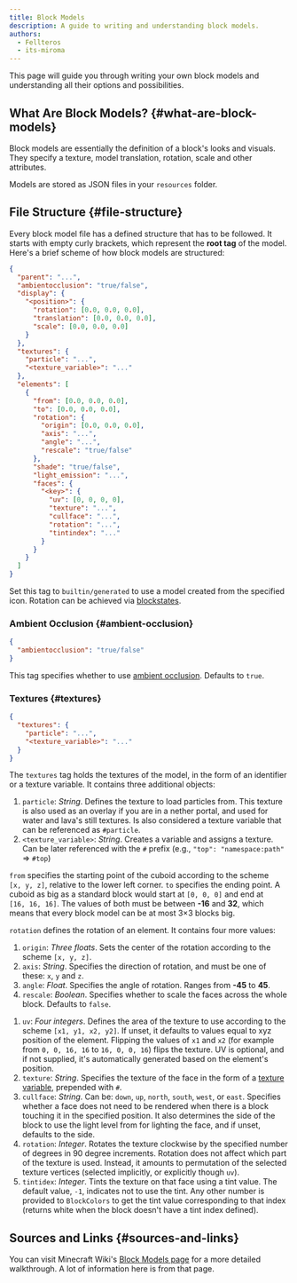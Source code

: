 ```yaml
---
title: Block Models
description: A guide to writing and understanding block models.
authors:
  - Fellteros
  - its-miroma
---
```


This page will guide you through writing your own block models and understanding all their options and possibilities.

## What Are Block Models? {#what-are-block-models}

Block models are essentially the definition of a block's looks and visuals. They specify a texture, model translation, rotation, scale and other attributes.

Models are stored as JSON files in your `resources` folder.

## File Structure {#file-structure}

Every block model file has a defined structure that has to be followed. It starts with empty curly brackets, which represent the **root tag** of the model. Here's a brief scheme of how block models are structured:

```json
{
  "parent": "...",
  "ambientocclusion": "true/false",
  "display": {
    "<position>": {
      "rotation": [0.0, 0.0, 0.0],
      "translation": [0.0, 0.0, 0.0],
      "scale": [0.0, 0.0, 0.0]
    }
  },
  "textures": {
    "particle": "...",
    "<texture_variable>": "..."
  },
  "elements": [
    {
      "from": [0.0, 0.0, 0.0],
      "to": [0.0, 0.0, 0.0],
      "rotation": {
        "origin": [0.0, 0.0, 0.0],
        "axis": "...",
        "angle": "...",
        "rescale": "true/false"
      },
      "shade": "true/false",
      "light_emission": "...",
      "faces": {
        "<key>": {
          "uv": [0, 0, 0, 0],
          "texture": "...",
          "cullface": "...",
          "rotation": "...",
          "tintindex": "..."
        }
      }
    }
  ]
}
```

<!--@include: ..\items\item-models.md#parent-->

Set this tag to `builtin/generated` to use a model created from the specified icon. Rotation can be achieved via [blockstates](./blockstates).

### Ambient Occlusion {#ambient-occlusion}

````json
{
  "ambientocclusion": "true/false"
}
````

This tag specifies whether to use [ambient occlusion](https://en.wikipedia.org/wiki/Ambient_occlusion). Defaults to `true`.

<!--@include: ..\items\item-models.md#display-->

### Textures {#textures}

```json
{
  "textures": {
    "particle": "...",
    "<texture_variable>": "..."
  }
}
```

The `textures` tag holds the textures of the model, in the form of an identifier or a texture variable. It contains three additional objects:

1. `particle`: _String_. Defines the texture to load particles from. This texture is also used as an overlay if you are in a nether portal, and used for water and lava's still textures. Is also considered a texture variable that can be referenced as `#particle`.
2. `<texture_variable>`: _String_. Creates a variable and assigns a texture. Can be later referenced with the `#` prefix (e.g., `"top": "namespace:path"` ⇒ `#top`)

<!--@include: ..\items\item-models.md#elements-->

<!--@include: ..\items\item-models.md#from-->

`from` specifies the starting point of the cuboid according to the scheme `[x, y, z]`, relative to the lower left corner. `to` specifies the ending point. A cuboid as big as a standard block would start at `[0, 0, 0]` and end at `[16, 16, 16]`.
The values of both must be between **-16** and **32**, which means that every block model can be at most 3×3 blocks big.

<!--@include: ..\items\item-models.md#rotation-->

`rotation` defines the rotation of an element. It contains four more values:

1. `origin`: _Three floats_. Sets the center of the rotation according to the scheme `[x, y, z]`.
2. `axis`: _String_. Specifies the direction of rotation, and must be one of these: `x`, `y` and `z`.
3. `angle`: _Float_. Specifies the angle of rotation. Ranges from **-45** to **45**.
4. `rescale`: _Boolean_. Specifies whether to scale the faces across the whole block. Defaults to `false`.

<!--@include: ..\items\item-models.md#shade-to-faces-->

1. `uv`: _Four integers_. Defines the area of the texture to use according to the scheme `[x1, y1, x2, y2]`. If unset, it defaults to values equal to xyz position of the element.
  Flipping the values of `x1` and `x2` (for example from `0, 0, 16, 16` to `16, 0, 0, 16`) flips the texture. UV is optional, and if not supplied, it's automatically generated based on the element's position.
2. `texture`: _String_. Specifies the texture of the face in the form of a [texture variable](#textures), prepended with `#`.
3. `cullface`: _String_. Can be: `down`, `up`, `north`, `south`, `west`, or `east`. Specifies whether a face does not need to be rendered when there is a block touching it in the specified position.
It also determines the side of the block to use the light level from for lighting the face, and if unset, defaults to the side.
4. `rotation`: _Integer_. Rotates the texture clockwise by the specified number of degrees in 90 degree increments. Rotation does not affect which part of the texture is used.
Instead, it amounts to permutation of the selected texture vertices (selected implicitly, or explicitly though `uv`).
5. `tintidex`: _Integer_. Tints the texture on that face using a tint value. The default value, `-1`, indicates not to use the tint.
Any other number is provided to `BlockColors` to get the tint value corresponding to that index (returns white when the block doesn't have a tint index defined).

## Sources and Links {#sources-and-links}

You can visit Minecraft Wiki's [Block Models page](https://minecraft.wiki/w/Model#Block_models) for a more detailed walkthrough. A lot of information here is from that page.
